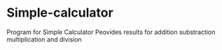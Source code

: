 # Simple-calculator
Program for Simple Calculator
Peovides results for addition substraction multiplication and division
